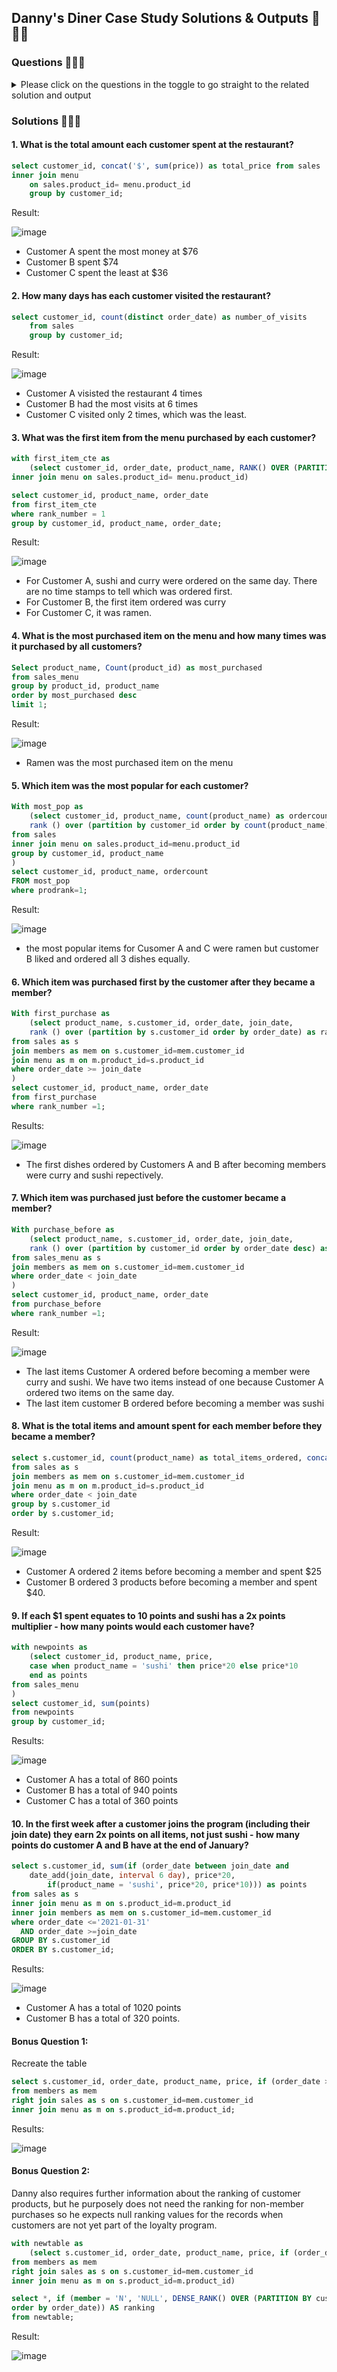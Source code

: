 ## Danny's Diner Case Study Solutions & Outputs  🍣🍛🍜

### Questions 🍣🍛🍜  
<details>

<summary>Please click on the questions in the toggle to go straight to the related solution and output </summary>

1. [What is the total amount each customer spent at the restaurant?](#1.-what-is-the-total-amount-each-customer-spent-at-the-restaurant?)

2. How many days has each customer visited the restaurant?
3. What was the first item from the menu purchased by each customer?
4. What is the most purchased item on the menu and how many times was it purchased by all customers?
5. Which item was the most popular for each customer?
6. Which item was purchased first by the customer after they became a member?
7. Which item was purchased just before the customer became a member?
8. What is the total items and amount spent for each member before they became a member?
9. If each $1 spent equates to 10 points and sushi has a 2x points multiplier - how many points would each customer have?
10. In the first week after a customer joins the program (including their join date) they earn 2x points on all items, not just sushi - how many points do customer A and B have at the end of January?
    
Bonus Questions:
<details>

<summary>1. Recreate the following table output using the available data:</summary>
  <img src="https://github.com/user-attachments/assets/87af2576-0d11-4f1c-a856-4f9689481069" width=30% height=20%>
    
</details>

<details>

<summary>2. Danny also requires further information about the ranking of customer products, but he purposely does not need the ranking for non-member purchases, so he expects null ranking values for the records when customers are not yet part of the loyalty program. Example below:</summary>
  <img src="https://github.com/user-attachments/assets/87af2576-0d11-4f1c-a856-4f9689481069" width=30% height=20%>
    
</details>    
</details>


### Solutions 🍣🍛🍜

#### 1. What is the total amount each customer spent at the restaurant?

```sql
select customer_id, concat('$', sum(price)) as total_price from sales 
inner join menu 
	on sales.product_id= menu.product_id
	group by customer_id;
```
Result: 

![image](https://github.com/user-attachments/assets/9a770160-5814-4d07-912f-e45013d88049)

- Customer A spent the most money at $76
- Customer B spent $74
- Customer C spent the least at $36

#### 2. How many days has each customer visited the restaurant?
```sql
select customer_id, count(distinct order_date) as number_of_visits
	from sales
	group by customer_id;
```
Result: 

![image](https://github.com/user-attachments/assets/70d02f3a-3901-459f-8eb6-a838184acd40)

- Customer A visisted the restaurant 4 times
- Customer B had the most visits at 6 times
- Customer C visited only 2 times, which was the least.
  
#### 3. What was the first item from the menu purchased by each customer?
```sql
with first_item_cte as 
	(select customer_id, order_date, product_name, RANK() OVER (PARTITION BY customer_id ORDER BY order_date asc) as rank_number from sales
inner join menu on sales.product_id= menu.product_id)

select customer_id, product_name, order_date 
from first_item_cte 
where rank_number = 1
group by customer_id, product_name, order_date;
 ```
Result: 

![image](https://github.com/user-attachments/assets/3e8fbff4-2318-4e77-b286-2825d91cd35c)

- For Customer A, sushi and curry were ordered on the same day. There are no time stamps to tell which was ordered first.
- For Customer B, the first item ordered was curry
- For Customer C, it was ramen.
  

#### 4. What is the most purchased item on the menu and how many times was it purchased by all customers?

```sql
Select product_name, Count(product_id) as most_purchased
from sales_menu
group by product_id, product_name
order by most_purchased desc
limit 1; 
```
Result: 

![image](https://github.com/user-attachments/assets/329c572c-067b-4b3a-a40a-7e977990d8e3)

- Ramen was the most purchased item on the menu
  
#### 5. Which item was the most popular for each customer?
```sql
With most_pop as
	(select customer_id, product_name, count(product_name) as ordercount,
	rank () over (partition by customer_id order by count(product_name) desc) as prodrank
from sales
inner join menu on sales.product_id=menu.product_id
group by customer_id, product_name
)
select customer_id, product_name, ordercount
FROM most_pop
where prodrank=1;
```
Result:

![image](https://github.com/user-attachments/assets/4a6c31e7-2165-4e02-825d-051995e8a8e8)

-  the most popular items for Cusomer A and C were ramen but customer B liked and ordered all 3 dishes equally. 

#### 6. Which item was purchased first by the customer after they became a member?
```sql
With first_purchase as 
	(select product_name, s.customer_id, order_date, join_date,
    rank () over (partition by s.customer_id order by order_date) as rank_number
from sales as s
join members as mem on s.customer_id=mem.customer_id
join menu as m on m.product_id=s.product_id
where order_date >= join_date
)
select customer_id, product_name, order_date
from first_purchase
where rank_number =1;
```
Results: 

![image](https://github.com/user-attachments/assets/f790b592-0f63-4b64-860c-64987f2b4ac9)

- The first dishes ordered by Customers A and B after becoming members were curry and sushi repectively.
  
#### 7.  Which item was purchased just before the customer became a member?
```sql
With purchase_before as 
	(select product_name, s.customer_id, order_date, join_date,
    rank () over (partition by customer_id order by order_date desc) as rank_number
from sales_menu as s
join members as mem on s.customer_id=mem.customer_id
where order_date < join_date
)
select customer_id, product_name, order_date
from purchase_before
where rank_number =1;
```

Result: 

![image](https://github.com/user-attachments/assets/f6d6dd7b-aaf9-467d-8692-d227b06419a8)

- The last items Customer A ordered before becoming a member were curry and sushi. We have two items instead of one because Customer A ordered two items on the same day. 
- The last item customer B ordered before becoming a member was sushi

#### 8. What is the total items and amount spent for each member before they became a member?
```sql
select s.customer_id, count(product_name) as total_items_ordered, concat('$', sum(price)) as total_amount_spent
from sales as s
join members as mem on s.customer_id=mem.customer_id
join menu as m on m.product_id=s.product_id
where order_date < join_date
group by s.customer_id
order by s.customer_id;
```
Result: 

![image](https://github.com/user-attachments/assets/e599ccff-ba7f-4858-b0a5-5377a4fbf170)

- Customer A ordered 2 items before becoming a member and spent $25
- Customer B ordered 3 products before becoming a member and spent $40.

#### 9. If each $1 spent equates to 10 points and sushi has a 2x points multiplier - how many points would each customer have?
```sql
with newpoints as
	(select customer_id, product_name, price, 
	case when product_name = 'sushi' then price*20 else price*10
	end as points 
from sales_menu
)
select customer_id, sum(points)
from newpoints
group by customer_id;
```
Results: 

![image](https://github.com/user-attachments/assets/33743910-fc68-44d1-aae9-d267b9840a4f)

- Customer A has a total of 860 points
- Customer B has a total of 940 points
- Customer C has a total of 360 points
  
#### 10. In the first week after a customer joins the program (including their join date) they earn 2x points on all items, not just sushi - how many points do customer A and B have at the end of January?
```sql 
select s.customer_id, sum(if (order_date between join_date and
	date_add(join_date, interval 6 day), price*20, 
        if(product_name = 'sushi', price*20, price*10))) as points
from sales as s
inner join menu as m on s.product_id=m.product_id
inner join members as mem on s.customer_id=mem.customer_id
where order_date <='2021-01-31'
  AND order_date >=join_date
GROUP BY s.customer_id
ORDER BY s.customer_id;
```
Results: 

![image](https://github.com/user-attachments/assets/00562545-7ca3-4f15-a54f-bb3896c778bd)

- Customer A has a total of 1020 points
- Customer B has a total of 320 points.
  
#### Bonus Question 1: 

Recreate the table
```sql
select s.customer_id, order_date, product_name, price, if (order_date >= join_date, 'Y', 'N') as member
from members as mem
right join sales as s on s.customer_id=mem.customer_id
inner join menu as m on s.product_id=m.product_id;
```

Results: 

![image](https://github.com/user-attachments/assets/b86599a8-4d42-4056-8bbd-6343b5f722e8)

#### Bonus Question 2: 

Danny also requires further information about the ranking of customer products, but he purposely does not need the ranking for non-member purchases so he expects null ranking values for the records when customers are not yet part of the loyalty program.

```sql
with newtable as
	(select s.customer_id, order_date, product_name, price, if (order_date >= join_date, 'Y', 'N') as member
from members as mem
right join sales as s on s.customer_id=mem.customer_id
inner join menu as m on s.product_id=m.product_id)

select *, if (member = 'N', 'NULL', DENSE_RANK() OVER (PARTITION BY customer_id, member
order by order_date)) AS ranking
from newtable;
```

Result: 

![image](https://github.com/user-attachments/assets/8d6eafb2-470e-444e-a854-824d87738034)

